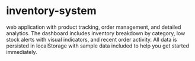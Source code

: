 # inventory-system
web application with product tracking, order management, and detailed analytics. The dashboard includes inventory breakdown by category, low stock alerts with visual indicators, and recent order activity. All data is persisted in localStorage with sample data included to help you get started immediately.
